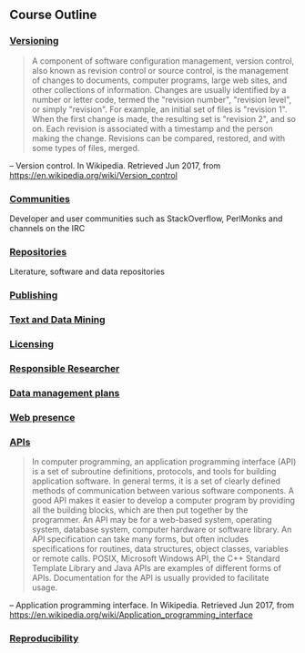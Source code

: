 ## Course Outline
 
### [Versioning](versioning/index.md)

> A component of software configuration management, version control, also known as revision control or source control, is the management of changes to documents, computer programs, large web sites, and other collections of information. Changes are usually identified by a number or letter code, termed the "revision number", "revision level", or simply "revision". For example, an initial set of files is "revision 1". When the first change is made, the resulting set is "revision 2", and so on. Each revision is associated with a timestamp and the person making the change. Revisions can be compared, restored, and with some types of files, merged.

– Version control. In Wikipedia. Retrieved Jun 2017, from https://en.wikipedia.org/wiki/Version_control

### [Communities](communities/index.md)

Developer and user communities such as StackOverflow, PerlMonks and channels on the IRC

### [Repositories](repositories/index.md)

Literature, software and data repositories

### [Publishing](publishing/index.md)


### [Text and Data Mining](text-and-data-mining/index.md)


### [Licensing](licensing/index.md)


### [Responsible Researcher](responsible-research/index.md)


### [Data management plans](data-management-plans/index.md)

### [Web presence](web-presence/index.md)

### [APIs](apis/index.md)

> In computer programming, an application programming interface (API) is a set of subroutine definitions, protocols, and tools for building application software. In general terms, it is a set of clearly defined methods of communication between various software components. A good API makes it easier to develop a computer program by providing all the building blocks, which are then put together by the programmer. An API may be for a web-based system, operating system, database system, computer hardware or software library. An API specification can take many forms, but often includes specifications for routines, data structures, object classes, variables or remote calls. POSIX, Microsoft Windows API, the C++ Standard Template Library and Java APIs are examples of different forms of APIs. Documentation for the API is usually provided to facilitate usage.

– Application programming interface. In Wikipedia. Retrieved Jun 2017, from https://en.wikipedia.org/wiki/Application_programming_interface

### [Reproducibility](reproducibility/index.md)